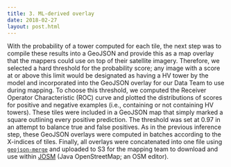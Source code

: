 ```yaml
---
title: 3. ML-derived overlay
date: 2018-02-27
layout: post.html
---
```


With the probability of a tower computed for each tile, the next step was to compile these results into a GeoJSON and provide this as a map overlay that the mappers could use on top of their satellite imagery. Therefore, we selected a hard threshold for the probability score; any image with a score at or above this limit would be designated as having a HV tower by the model and incorporated into the GeoJSON overlay for our Data Team to use during mapping. To choose this threshold, we computed the Receiver Operator Characteristic (ROC) curve and plotted the distributions of scores for positive and negative examples (i.e., containing or not containing HV towers). These tiles were included in a GeoJSON map that simply marked a square outlining every positive prediction. The threshold was set at 0.97 in an attempt to balance true and false positives. As in the previous inference step, these GeoJSON overlays were computed in batches according to the X-indices of tiles. Finally, all overlays were concatenated into one file using [`geojson-merge`](https://github.com/mapbox/geojson-merge) and uploaded to S3 for the mapping team to download and use within [JOSM](https://josm.openstreetmap.de/) (Java OpenStreetMap; an OSM editor).
